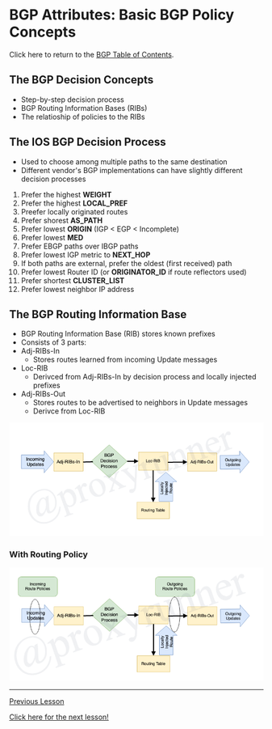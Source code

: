 # BGP Attributes: Basic BGP Policy Concepts

Click here to return to the [BGP Table of Contents](../README.md).

## The BGP Decision Concepts

* Step-by-step decision process
* BGP Routing Information Bases (RIBs)
* The relatioship of policies to the RIBs

## The IOS BGP Decision Process

* Used to choose among multiple paths to the same destination
* Different vendor's BGP implementations can have slightly different decision processes

1. Prefer the highest __WEIGHT__
2. Prefer the highest __LOCAL_PREF__
3. Preefer locally originated routes
4. Prefer shorest __AS_PATH__
5. Prefer lowest __ORIGIN__ (IGP < EGP < Incomplete)
6. Prefer lowest __MED__
7. Prefer EBGP paths over IBGP paths
8. Prefer lowest IGP metric to __NEXT_HOP__
9. If both paths are external, prefer the oldest (first received) path
10. Prefer lowest Router ID (or __ORIGINATOR_ID__ if route reflectors used)
11. Prefer shortest __CLUSTER_LIST__
12. Prefer lowest neighbor IP address

## The BGP Routing Information Base

* BGP Routing Information Base (RIB) stores known prefixes
* Consists of 3 parts:
* Adj-RIBs-In
    + Stores routes learned from incoming Update messages
* Loc-RIB
    + Derivced from Adj-RIBs-In by decision process and locally injected prefixes
* Adj-RIBs-Out
    + Stores routes to be advertised to neighbors in Update messages
    + Derivce from Loc-RIB

![RIB](../../../img/routing-information-base.png)

### With Routing Policy

![RIB](../../../img/routing-information-base0.png)

---

[Previous Lesson](./7.1.md)

[Click here for the next lesson!](./8.1.md)
